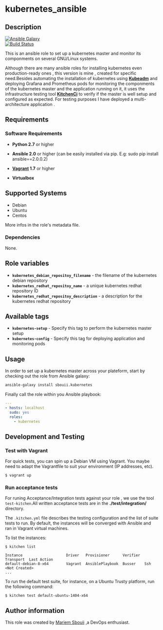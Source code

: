 # kubernetes_ansible

## Description

[![Ansible Galaxy](https://img.shields.io/badge/galaxy-sbouii.kubernetes-blue.svg)](https://galaxy.ansible.com/sbouii/kubernetes/)  
[![Build Status](https://travis-ci.org/sbouii/kubernetes-ansible.svg?branch=master)](https://travis-ci.org/sbouii/kubernetes-ansible)

This is an ansible role to set up a kubernetes master and monitor its componments on several GNU/Linux systems.

Although there are many ansible roles for installing kubernetes even production-ready ones , this version is mine , created for specific need.Besides automating the installation of kubernetes using  **[Kubeadm](https://kubernetes.io/docs/setup/independent/create-cluster-kubeadm/)** and deploying Grafana and Prometheus pods for monitoring the componments of the kubernetes master and the application running on it,
it uses the infrastructure testing tool **[KitchenCi](http://kitchen.ci/)** to verify if the master is well setup and configured as expected.
For testing purposes I have deployed a multi-architecture application .

## Requirements

### Software Requirements

- **Python 2.7** or higher

- **Ansible 2.0** or higher (can be easily installed via pip. E.g: sudo pip install ansible==2.0.0.2)

- **[Vagrant](https://www.vagrantup.com/) 1.7** or higher 

- **Virtualbox**


## Supported Systems

- Debian
- Ubuntu
- Centos

More infos in the role's metadata file.

### Dependencies

None.

## Role variables

- **`kubernetes_debian_repositoy_filename`** - the filename of the kubernetes debian repository 
- **`kubernetes_redhat_repositoy_name`** - a unique kubernetes redhat repository ID
- **`kubernetes_redhat_repositoy_description`** - a description for the kubernetes redhat repository

## Available tags

- **`kubernetes-setup`** - Specify this tag to perform the kubernetes master setup
- **`kubernetes-config`** - Specify this tag for deploying application and monitoring pods 

## Usage

In order to set up a kubernetes master across your plateform, start by checking out the role from Ansible galaxy:
```bash
ansible-galaxy install sbouii.kubernetes
```

Finally call the role within you Ansible playbook:
```yaml
---
- hosts: localhost
  sudo: yes
  roles:
    - kubernetes
```

## Development and Testing
### Test with Vagrant
For quick tests, you can spin up a Debian VM using Vagrant. You maybe need to adapt the Vagrantfile to suit your environment (IP addresses, etc).

    $ vagrant up
  
### Run acceptance tests

For runing Acceptance/Integration tests against your role , we use the tool `test-kitchen`.All written acceptance tests are in the **./test/integration/** directory.

The `.kitchen.yml` file describes the testing configuration and the list of suite tests to run. By default, the instances will be converged with Ansible and ran in Vagrant virtual machines.

To list the instances:

    $ kitchen list

    Instance                    Driver   Provisioner      Verifier  Transport  Last Action
    default-debian-8-x64        Vagrant  AnsiblePlaybook  Busser    Ssh        <Not Created>
    ...

To run the default test suite, for instance, on a Ubuntu Trusty platform, run the following command:

    $ kitchen test default-ubuntu-1404-x64

## Author information

This role was created by [Mariem Sbouii](https://www.linkedin.com/in/mariem-sboui-76906711b) ,a DevOps enthusiast.
